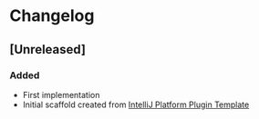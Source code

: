 <!-- Keep a Changelog guide -> https://keepachangelog.com -->

# Changelog

## [Unreleased]
### Added
- First implementation
- Initial scaffold created from [IntelliJ Platform Plugin Template](https://github.com/JetBrains/intellij-platform-plugin-template)
